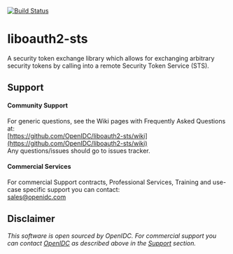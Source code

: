 [![Build Status](https://github.com/OpenIDC/liboauth2-sts/actions/workflows/build.yml/badge.svg)](https://github.com/OpenIDC/liboauth2-sts/actions/workflows/build.yml)

# liboauth2-sts
A security token exchange library which allows for exchanging arbitrary security tokens by calling into a remote Security Token Service (STS).

## Support

#### Community Support
For generic questions, see the Wiki pages with Frequently Asked Questions at:  
  [https://github.com/OpenIDC/liboauth2-sts/wiki](https://github.com/OpenIDC/liboauth2-sts/wiki)  
Any questions/issues should go to issues tracker.

#### Commercial Services
For commercial Support contracts, Professional Services, Training and use-case specific support you can contact:  
  [sales@openidc.com](mailto:sales@openidc.com)  


Disclaimer
----------
*This software is open sourced by OpenIDC. For commercial support
you can contact [OpenIDC](https://www.openidc.com) as described above in the [Support](#support) section.*
